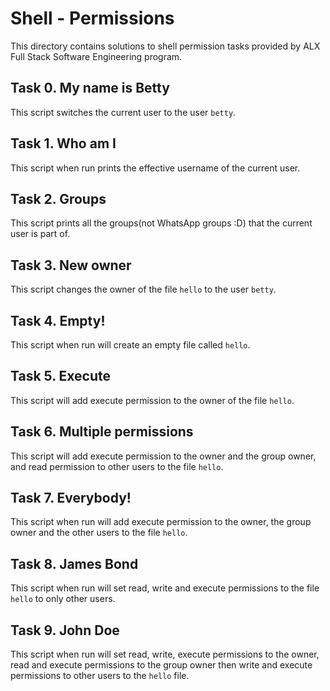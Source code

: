 # Shell - Permissions
This directory contains solutions to shell permission tasks provided by ALX Full Stack Software Engineering program.

## Task 0. My name is Betty
This script switches the current user to the user `betty`.

## Task 1. Who am I
This script when run prints the effective username of the current user.

## Task 2. Groups
This script prints all the groups(not WhatsApp groups :D) that the current user is part of.

## Task 3. New owner
This script changes the owner of the file `hello` to the user `betty`.

## Task 4. Empty!
This script when run will create an empty file called `hello`.

## Task 5. Execute
This script will add execute permission to the owner of the file `hello`.

## Task 6. Multiple permissions
This script will add execute permission to the owner and the group owner, and read permission to other users to the file `hello`.

## Task 7. Everybody!
This script when run will add execute permission to the owner, the group owner and the other users to the file `hello`.

## Task 8. James Bond
This script when run will set read, write and execute permissions to the file `hello` to only other users.

## Task 9. John Doe
This script when run will set read, write, execute permissions to the owner, read and execute permissions to the group owner then write and execute permissions to other users to the `hello` file.
